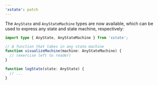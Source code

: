 ```yaml
---
'xstate': patch
---
```


The `AnyState` and `AnyStateMachine` types are now available, which can be used to express any state and state machine, respectively:

```ts
import type { AnyState, AnyStateMachine } from 'xstate';

// A function that takes in any state machine
function visualizeMachine(machine: AnyStateMachine) {
  // (exercise left to reader)
}

function logState(state: AnyState) {
  // ...
}
```
